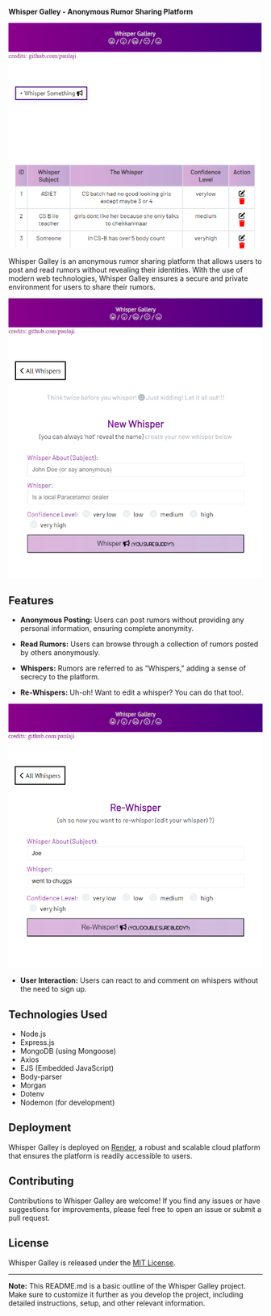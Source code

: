 **Whisper Galley - Anonymous Rumor Sharing Platform**

<img src="Screenshot_1.png" alt="Screenshot 1">

Whisper Galley is an anonymous rumor sharing platform that allows users to post and read rumors without revealing their identities. With the use of modern web technologies, Whisper Galley ensures a secure and private environment for users to share their rumors.

<img src="Screenshot_2.png" alt="Screenshot 2">

## Features

- **Anonymous Posting:** Users can post rumors without providing any personal information, ensuring complete anonymity.

- **Read Rumors:** Users can browse through a collection of rumors posted by others anonymously.

- **Whispers:** Rumors are referred to as "Whispers," adding a sense of secrecy to the platform.

- **Re-Whispers:** Uh-oh! Want to edit a whisper? You can do that too!.

<img src="Screenshot_3.png" alt="Screenshot 3">

- **User Interaction:** Users can react to and comment on whispers without the need to sign up.

## Technologies Used

- Node.js
- Express.js
- MongoDB (using Mongoose)
- Axios
- EJS (Embedded JavaScript)
- Body-parser
- Morgan
- Dotenv
- Nodemon (for development)

## Deployment

Whisper Galley is deployed on [Render](https://render.com), a robust and scalable cloud platform that ensures the platform is readily accessible to users.

## Contributing

Contributions to Whisper Galley are welcome! If you find any issues or have suggestions for improvements, please feel free to open an issue or submit a pull request.

## License

Whisper Galley is released under the [MIT License](https://opensource.org/licenses/MIT).

---

**Note:** This README.md is a basic outline of the Whisper Galley project. Make sure to customize it further as you develop the project, including detailed instructions, setup, and other relevant information.
